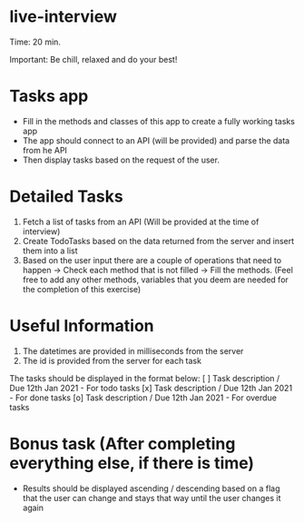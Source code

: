 # live-interview

Time: 20 min.

Important: Be chill, relaxed and do your best!

# Tasks app

- Fill in the methods and classes of this app to create a fully working tasks app
- The app should connect to an API (will be provided) and parse the data from he API
- Then display tasks based on the request of the user.

# Detailed Tasks

1. Fetch a list of tasks from an API (Will be provided at the time of interview)
2. Create TodoTasks based on the data returned from the server and insert them into a list
3. Based on the user input there are a couple of operations that need to happen -> Check each method that is not filled -> Fill the methods.
(Feel free to add any other methods, variables that you deem are needed for the completion of this exercise)

# Useful Information

1. The datetimes are provided in milliseconds from the server
2. The id is provided from the server for each task

The tasks should be displayed in the format below:
[ ] Task description / Due 12th Jan 2021 - For todo tasks
[x] Task description / Due 12th Jan 2021 - For done tasks
[o] Task description / Due 12th Jan 2021 - For overdue tasks

# Bonus task (After completing everything else, if there is time)

- Results should be displayed ascending / descending based on a flag that the user can change and stays that way until the user changes it again
